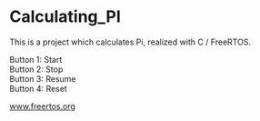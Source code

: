# Calculating_PI

This is a project which calculates Pi, realized with C / FreeRTOS.

Button 1: Start<br>
Button 2: Stop<br>
Button 3: Resume<br>
Button 4: Reset<br>

www.freertos.org
